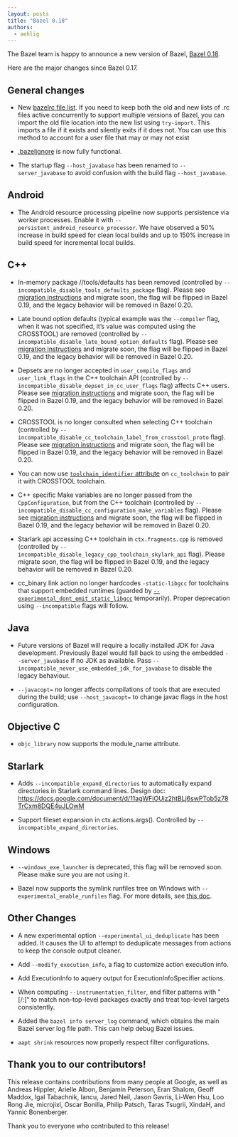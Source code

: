 ```yaml
---
layout: posts
title: "Bazel 0.18"
authors:
  - aehlig
---
```


The Bazel team is happy to announce a new version of Bazel, [Bazel 0.18](https://github.com/bazelbuild/bazel/releases/tag/0.18.0).

Here are the major changes since Bazel 0.17.

## General changes

* New [bazelrc file list](https://docs.bazel.build/versions/master/guide.html#where-are-the-bazelrc-files).
  If you need to keep both the old and new lists of .rc files active
  concurrently to support multiple versions of Bazel, you can import the old
  file location into the new list using `try-import`. This imports a file if it
  exists and silently exits if it does not. You can use this method to account
  for a user file that may or may not exist

* [.bazelignore](https://docs.bazel.build/versions/master/guide.html#.bazelignore)
  is now fully functional.

* The startup flag `--host_javabase` has been renamed to
  `--server_javabase` to avoid confusion with the build flag
  `--host_javabase`.

## Android

* The Android resource processing pipeline now supports persistence
  via worker processes. Enable it with
  `--persistent_android_resource_processor`. We have observed a 50% increase
  in build speed for clean local builds and up to 150% increase in build
  speed for incremental local builds.

## C++

* In-memory package //tools/defaults has been removed (controlled by
  `--incompatible_disable_tools_defaults_package` flag). Please see
  [migration instructions](https://docs.bazel.build/versions/master/skylark/backward-compatibility.html#disable-inmemory-tools-defaults-package)
  and migrate soon, the flag will be flipped in Bazel 0.19, and the legacy
  behavior will be removed in Bazel 0.20.

* Late bound option defaults (typical example was the `--compiler` flag, when
  it was not specified, it’s value was computed using the CROSSTOOL) are removed
  (controlled by `--incompatible_disable_late_bound_option_defaults` flag).
  Please see [migration instructions](https://docs.bazel.build/versions/master/skylark/backward-compatibility.html#disable-late-bound-option-defaults)
  and migrate soon, the flag will be flipped in Bazel 0.19, and the legacy
  behavior will be removed in Bazel 0.20.

* Depsets are no longer accepted in `user_compile_flags` and `user_link_flags`
  in the C++ toolchain API (controlled by
  `--incompatible_disable_depset_in_cc_user_flags` flag) affects C++ users.
  Please see [migration instructions](https://docs.bazel.build/versions/master/skylark/backward-compatibility.html#disable-depsets-in-c-toolchain-api-in-user-flags)
  and migrate soon, the flag will be flipped in Bazel 0.19, and the legacy
  behavior will be removed in Bazel 0.20.

* CROSSTOOL is no longer consulted when selecting C++ toolchain (controlled by
  `--incompatible_disable_cc_toolchain_label_from_crosstool_proto` flag).
  Please see [migration instructions](https://docs.bazel.build/versions/master/skylark/backward-compatibility.html#disallow-using-crosstool-to-select-the-cc_toolchain-label)
  and migrate soon, the flag will be flipped in Bazel 0.19, and the legacy behavior will be removed in Bazel 0.20.

* You can now use [`toolchain_identifier` attribute](https://github.com/bazelbuild/bazel/commit/857d4664ce939f240b1d10d8d2baca6c6893cfcb)
  on `cc_toolchain` to pair it with CROSSTOOL toolchain.

* C++ specific Make variables
  are no longer passed from the `CppConfiguration`, but from the C++ toolchain
  (controlled by `--incompatible_disable_cc_configuration_make_variables` flag).
  Please see [migration instructions](https://docs.bazel.build/versions/master/skylark/backward-compatibility.html#disallow-using-c-specific-make-variables-from-the-configuration)
  and migrate soon, the flag will be flipped
  in Bazel 0.19, and the legacy behavior will be removed in Bazel 0.20.

* Starlark api accessing C++
  toolchain in `ctx.fragments.cpp` is removed (controlled by
  `--incompatible_disable_legacy_cpp_toolchain_skylark_api` flag).
  Please migrate soon, the flag will be flipped
  in Bazel 0.19, and the legacy behavior will be removed in Bazel 0.20.

* cc_binary link action no longer hardcodes
  `-static-libgcc` for toolchains that support embedded runtimes
  (guarded by [`--experimental_dont_emit_static_libgcc`](https://source.bazel.build/bazel/+/2f281960b829e964526a9d292d4c3003e4d19f1c)
  temporarily). Proper deprecation using `--incompatible` flags will follow. 

## Java

* Future versions of Bazel will require a locally installed JDK
  for Java development. Previously Bazel would fall back to using
  the embedded `--server_javabase` if no JDK as available. Pass
  `--incompatible_never_use_embedded_jdk_for_javabase` to disable the
  legacy behaviour.

* `--javacopt=` no longer affects compilations of tools that are
  executed during the build; use `--host_javacopt=` to change javac
  flags in the host configuration.

## Objective C

* `objc_library` now supports the module_name attribute.

## Starlark

* Adds `--incompatible_expand_directories` to automatically expand
  directories in Starlark command lines. Design doc:
  https://docs.google.com/document/d/11agWFiOUiz2htBLj6swPTob5z78TrCxm8DQE4uJLOwM

* Support fileset expansion in ctx.actions.args(). Controlled by
  `--incompatible_expand_directories`.

## Windows

* `--windows_exe_launcher` is deprecated, this flag will be removed
  soon. Please make sure you are not using it.

* Bazel now supports the symlink runfiles tree on Windows with
  `--experimental_enable_runfiles` flag. For more details, see
  [this doc](https://docs.google.com/document/d/1hnYmU1BmtCSJOUvvDAK745DSJQCapToJxb3THXYMrmQ).

## Other Changes

* A new experimental option `--experimental_ui_deduplicate` has been added. It
  causes the UI to attempt to deduplicate messages from actions to keep the
  console output cleaner.

* Add `--modify_execution_info`, a flag to customize action execution
  info.

* Add ExecutionInfo to aquery output for ExecutionInfoSpecifier
  actions.

* When computing `--instrumentation_filter`, end filter patterns with
  "[/:]" to match non-top-level packages exactly and treat
  top-level targets consistently.

* Added the `bazel info server_log` command, which obtains the main Bazel
  server log file path. This can help debug Bazel issues.

* `aapt shrink` resources now properly respect filter configurations.

## Thank you to our contributors!

This release contains contributions from many people at Google, as well as
Andreas Hippler, Arielle Albon, Benjamin Peterson, Eran Shalom,
Geoff Maddox, Igal Tabachnik, Iancu, Jared Neil, Jason Gavris, Li-Wen Hsu,
Loo Rong Jie, microjixl, Oscar Bonilla, Philip Patsch, Taras Tsugrii, XindaH,
and Yannic Bonenberger.

Thank you to everyone who contributed to this release!


